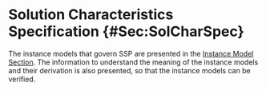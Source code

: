 # Solution Characteristics Specification {#Sec:SolCharSpec}

The instance models that govern SSP are presented in the [Instance Model Section](./SecIMs.md#Sec:IMs). The information to understand the meaning of the instance models and their derivation is also presented, so that the instance models can be verified.
